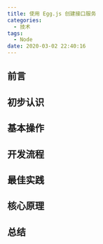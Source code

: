 ```yaml
---
title: 使用 Egg.js 创建接口服务
categories:
  - 技术
tags:
  - Node
date: 2020-03-02 22:40:16
---
```


<!--more-->

## 前言

## 初步认识

## 基本操作

## 开发流程

## 最佳实践

## 核心原理

## 总结
